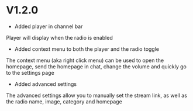# V1.2.0

- Added player in channel bar

Player will display when the radio is enabled

- Added context menu to both the player and the radio toggle

The context menu (aka right click menu) can be used to open the homepage, send the homepage in chat, change the volume and quickly go to the settings page

- Added advanced settings

The advanced settings allow you to manually set the stream link, as well as the radio name, image, category and homepage

